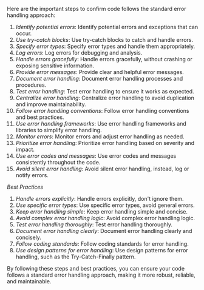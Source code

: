 Here are the important steps to confirm code follows the standard error handling approach:

1. _Identify potential errors_: Identify potential errors and exceptions that can occur.
2. _Use try-catch blocks_: Use try-catch blocks to catch and handle errors.
3. _Specify error types_: Specify error types and handle them appropriately.
4. _Log errors_: Log errors for debugging and analysis.
5. _Handle errors gracefully_: Handle errors gracefully, without crashing or exposing sensitive information.
6. _Provide error messages_: Provide clear and helpful error messages.
7. _Document error handling_: Document error handling processes and procedures.
8. _Test error handling_: Test error handling to ensure it works as expected.
9. _Centralize error handling_: Centralize error handling to avoid duplication and improve maintainability.
10. _Follow error handling conventions_: Follow error handling conventions and best practices.
11. _Use error handling frameworks_: Use error handling frameworks and libraries to simplify error handling.
12. _Monitor errors_: Monitor errors and adjust error handling as needed.
13. _Prioritize error handling_: Prioritize error handling based on severity and impact.
14. _Use error codes and messages_: Use error codes and messages consistently throughout the code.
15. _Avoid silent error handling_: Avoid silent error handling, instead, log or notify errors.

_Best Practices_

1. _Handle errors explicitly_: Handle errors explicitly, don't ignore them.
2. _Use specific error types_: Use specific error types, avoid general errors.
3. _Keep error handling simple_: Keep error handling simple and concise.
4. _Avoid complex error handling logic_: Avoid complex error handling logic.
5. _Test error handling thoroughly_: Test error handling thoroughly.
6. _Document error handling clearly_: Document error handling clearly and concisely.
7. _Follow coding standards_: Follow coding standards for error handling.
8. _Use design patterns for error handling_: Use design patterns for error handling, such as the Try-Catch-Finally pattern.

By following these steps and best practices, you can ensure your code follows a standard error handling approach, making it more robust, reliable, and maintainable.